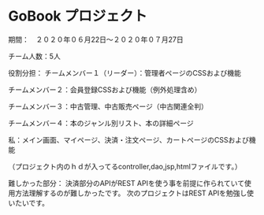 # GoBook プロジェクト
期間：　２０２０年０６月22日～２０２０年０７月27日

チーム人数：5人

役割分担：
チームメンバー１（リーダー）：管理者ページのCSSおよび機能

チームメンバー２：会員登録CSSおよび機能（例外処理含め）

チームメンバー３：中古管理、中古販売ページ（中古関連全判）

チームメンバー４：本のジャンル別リスト、本の詳細ページ

私：メイン画面、マイページ、決済・注文ページ、カートページのCSSおよび機能

  （プロジェクト内のｈｄが入ってるcontroller,dao,jsp,htmlファイルです。）
  
 
難しかった部分：
 決済部分のAPIがREST APIを使う事を前提に作られていて使用方法理解するのが難しかったです。
 次のプロジェクトはREST APIを勉強し使いたいです。

  
  
  
  
